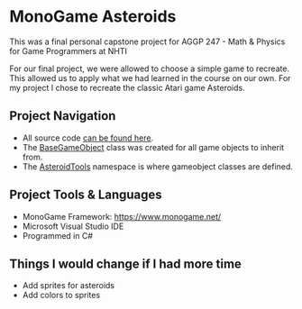 # MonoGame Asteroids
This was a final personal capstone project for AGGP 247 - Math & Physics for Game Programmers at NHTI

For our final project, we were allowed to choose a simple game to recreate. This allowed us to apply
what we had learned in the course on our own. For my project I chose to recreate the classic Atari 
game Asteroids.

## Project Navigation
- All source code [can be found here](https://github.com/clundstedt225/Asteroids247/tree/master/asteroids/DrawingExample/Core).
- The [BaseGameObject](https://github.com/clundstedt225/Asteroids247/blob/master/asteroids/DrawingExample/Core/BaseGameObject.cs) class was created for all game objects to inherit from.
- The [AsteroidTools](https://github.com/clundstedt225/Asteroids247/blob/master/asteroids/DrawingExample/Core/Asteroids.cs) namespace is where gameobject classes are defined.

## Project Tools & Languages
- MonoGame Framework: https://www.monogame.net/
- Microsoft Visual Studio IDE
- Programmed in C#

## Things I would change if I had more time
- Add sprites for asteroids
- Add colors to sprites


